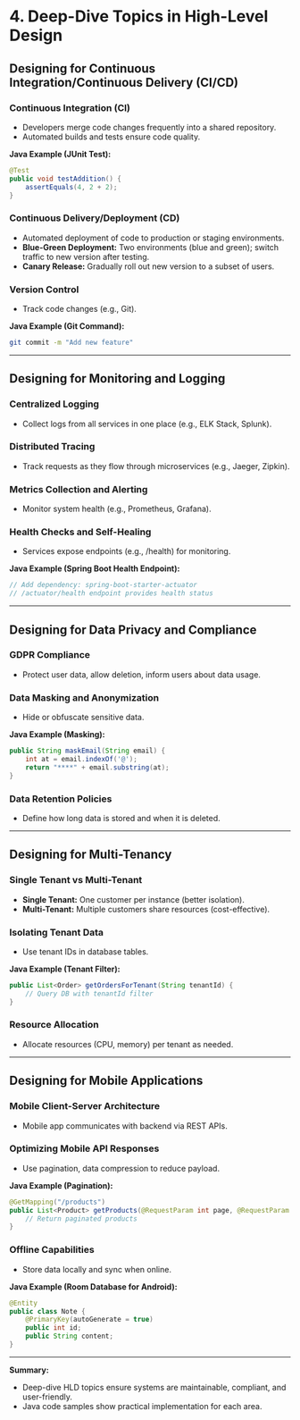 # 4. Deep-Dive Topics in High-Level Design

## Designing for Continuous Integration/Continuous Delivery (CI/CD)

### Continuous Integration (CI)

- Developers merge code changes frequently into a shared repository.
- Automated builds and tests ensure code quality.

**Java Example (JUnit Test):**

```java
@Test
public void testAddition() {
    assertEquals(4, 2 + 2);
}
```

### Continuous Delivery/Deployment (CD)

- Automated deployment of code to production or staging environments.
- **Blue-Green Deployment:** Two environments (blue and green); switch traffic to new version after testing.
- **Canary Release:** Gradually roll out new version to a subset of users.

### Version Control

- Track code changes (e.g., Git).

**Java Example (Git Command):**

```bash
git commit -m "Add new feature"
```

---

## Designing for Monitoring and Logging

### Centralized Logging

- Collect logs from all services in one place (e.g., ELK Stack, Splunk).

### Distributed Tracing

- Track requests as they flow through microservices (e.g., Jaeger, Zipkin).

### Metrics Collection and Alerting

- Monitor system health (e.g., Prometheus, Grafana).

### Health Checks and Self-Healing

- Services expose endpoints (e.g., /health) for monitoring.

**Java Example (Spring Boot Health Endpoint):**

```java
// Add dependency: spring-boot-starter-actuator
// /actuator/health endpoint provides health status
```

---

## Designing for Data Privacy and Compliance

### GDPR Compliance

- Protect user data, allow deletion, inform users about data usage.

### Data Masking and Anonymization

- Hide or obfuscate sensitive data.

**Java Example (Masking):**

```java
public String maskEmail(String email) {
    int at = email.indexOf('@');
    return "****" + email.substring(at);
}
```

### Data Retention Policies

- Define how long data is stored and when it is deleted.

---

## Designing for Multi-Tenancy

### Single Tenant vs Multi-Tenant

- **Single Tenant:** One customer per instance (better isolation).
- **Multi-Tenant:** Multiple customers share resources (cost-effective).

### Isolating Tenant Data

- Use tenant IDs in database tables.

**Java Example (Tenant Filter):**

```java
public List<Order> getOrdersForTenant(String tenantId) {
    // Query DB with tenantId filter
}
```

### Resource Allocation

- Allocate resources (CPU, memory) per tenant as needed.

---

## Designing for Mobile Applications

### Mobile Client-Server Architecture

- Mobile app communicates with backend via REST APIs.

### Optimizing Mobile API Responses

- Use pagination, data compression to reduce payload.

**Java Example (Pagination):**

```java
@GetMapping("/products")
public List<Product> getProducts(@RequestParam int page, @RequestParam int size) {
    // Return paginated products
}
```

### Offline Capabilities

- Store data locally and sync when online.

**Java Example (Room Database for Android):**

```java
@Entity
public class Note {
    @PrimaryKey(autoGenerate = true)
    public int id;
    public String content;
}
```

---

**Summary:**

- Deep-dive HLD topics ensure systems are maintainable, compliant, and user-friendly.
- Java code samples show practical implementation for each area.
